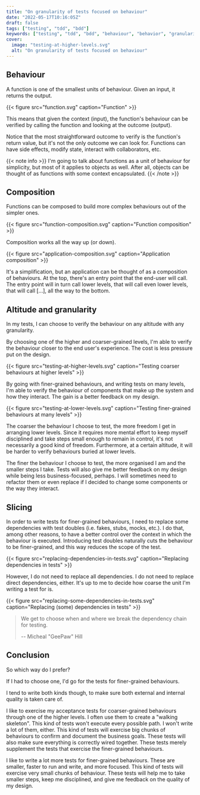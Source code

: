 ```yaml
---
title: "On granularity of tests focused on behaviour"
date: "2022-05-17T10:16:05Z"
draft: false
tags: ["testing", "tdd", "bdd"]
keywords: ["testing", "tdd", "bdd", "behaviour", "behavior", "granularity", "layers", "altitude", "levels"]
cover:
  image: "testing-at-higher-levels.svg"
  alt: "On granularity of tests focused on behaviour"
---
```


## Behaviour

A function is one of the smallest units of behaviour. Given an input, it returns the output.

{{< figure src="function.svg" caption="Function" >}}

This means that given the context (input), the function's behaviour can be verified by calling the function and looking at the outcome (output).

Notice that the most straightforward outcome to verify is the function's return value, but it's not the only outcome we can look for. Functions can have side effects, modify state, interact with collaborators, etc.

{{< note info >}}
I'm going to talk about functions as a unit of behaviour for simplicity, but most of it applies to objects as well. After all, objects can be thought of as functions with some context encapsulated.
{{< /note >}}

## Composition

Functions can be composed to build more complex behaviours out of the simpler ones.

{{< figure src="function-composition.svg" caption="Function composition" >}}

Composition works all the way up (or down).

{{< figure src="application-composition.svg" caption="Application composition" >}}

It's a simplification, but an application can be thought of as a composition of behaviours. At the top, there's an entry point that the end-user will call. The entry point will in turn call lower levels, that will call even lower levels, that will call [...], all the way to the bottom.

## Altitude and granularity

In my tests, I can choose to verify the behaviour on any altitude with any granularity.

By choosing one of the higher and coarser-grained levels, I'm able to verify the behaviour closer to the end user's experience.
The cost is less pressure put on the design.

{{< figure src="testing-at-higher-levels.svg" caption="Testing coarser behaviours at higher levels" >}}

By going with finer-grained behaviours, and writing tests on many levels, I'm able to verify the behaviour of
components that make up the system and how they interact.
The gain is a better feedback on my design.

{{< figure src="testing-at-lower-levels.svg" caption="Testing finer-grained behaviours at many levels" >}}

The coarser the behaviour I choose to test, the more freedom I get in arranging lower levels.
Since it requires more mental effort to keep myself disciplined and take steps small enough to remain in control, it's not necessarily a good kind of freedom.
Furthermore, at a certain altitude, it will be harder to verify behaviours buried at lower levels.

The finer the behaviour I choose to test, the more organised I am and the smaller steps I take.
Tests will also give me better feedback on my design while being less business-focused, perhaps.
I will sometimes need to refactor them or even replace if I decided to change some components or the way they interact.

## Slicing

In order to write tests for finer-grained behaviours, I need to replace some dependencies with test doubles (i.e. fakes, stubs, mocks, etc.).
I do that, among other reasons, to have a better control over the context in which the behaviour is executed.
Introducing test doubles naturally cuts the behaviour to be finer-grained, and this way reduces the scope of the test.

{{< figure src="replacing-dependencies-in-tests.svg" caption="Replacing dependencies in tests" >}}

However, I do not need to replace all dependencies. I do not need to replace direct dependencies, either.
It's up to me to decide how coarse the unit I'm writing a test for is.

{{< figure src="replacing-some-dependencies-in-tests.svg" caption="Replacing (some) dependencies in tests" >}}

> We get to choose when and where we break the dependency chain for testing.
> 
> -- Micheal "GeePaw" Hill

## Conclusion

So which way do I prefer?

If I had to choose one, I'd go for the tests for finer-grained behaviours.

I tend to write both kinds though, to make sure both external and internal quality is taken care of.

I like to exercise my acceptance tests for coarser-grained behaviours through one of the higher levels.
I often use them to create a "walking skeleton".
This kind of tests won't execute every possible path. I won't write a lot of them, either.
This kind of tests will exercise big chunks of behaviours to confirm and document the business goals.
These tests will also make sure everything is correctly wired together.
These tests merely supplement the tests that exercise the finer-grained behaviours.

I like to write a lot more tests for finer-grained behaviours. These are smaller, faster to run and write, and more focused.
This kind of tests will exercise very small chunks of behaviour.
These tests will help me to take smaller steps, keep me disciplined, and give me feedback on the quality of my design.

<!-- https://excalidraw.com/#json=dMMOUnqqi_K3H2VigT46k,TtjM5QTethkKb_svrqaLxQ -->
